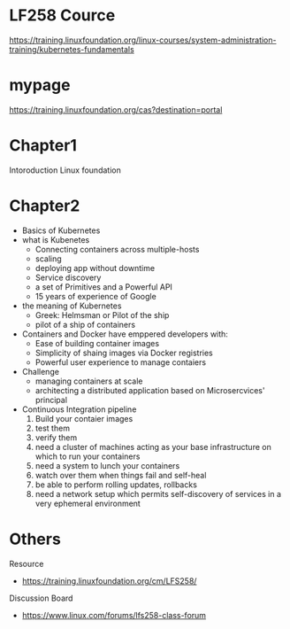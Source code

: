 # LF258 Cource
https://training.linuxfoundation.org/linux-courses/system-administration-training/kubernetes-fundamentals

# mypage
https://training.linuxfoundation.org/cas?destination=portal

# Chapter1
Intoroduction Linux foundation

# Chapter2
- Basics of Kubernetes
- what is Kubenetes
  - Connecting containers across multiple-hosts
  - scaling
  - deploying app without downtime
  - Service discovery
  - a set of Primitives and a Powerful API
  - 15 years of experience of Google
- the meaning of Kubernetes
  - Greek: Helmsman or Pilot of the ship
  - pilot of a ship of containers
- Containers and Docker have emppered developers with:
  - Ease of building container images
  - Simplicity of shaing images via Docker registries
  - Powerful user experience to manage contaiers
- Challenge
  - managing containers at scale
  - architecting a distributed application based on Microsercvices' principal
- Continuous Integration pipeline
  1. Build your contaier images
  1. test them
  1. verify them
  1. need a cluster of machines acting as your base infrastructure on which to run your containers
  1. need a system to lunch your containers
  1. watch over them when things fail and self-heal
  1. be able to perform rolling updates, rollbacks
  1. need a network setup which permits self-discovery of services in a very ephemeral environment


# Others
Resource
- https://training.linuxfoundation.org/cm/LFS258/

Discussion Board
- https://www.linux.com/forums/lfs258-class-forum

